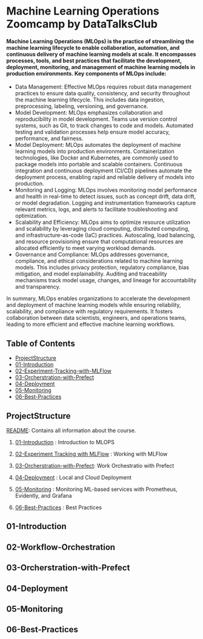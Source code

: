 # Machine Learning Operations Zoomcamp by DataTalksClub
#### Machine Learning Operations (MLOps) is the practice of streamlining the machine learning lifecycle to enable collaboration, automation, and continuous delivery of machine learning models at scale. It encompasses processes, tools, and best practices that facilitate the development, deployment, monitoring, and management of machine learning models in production environments. Key components of MLOps include:
* Data Management: Effective MLOps requires robust data management practices to ensure data quality, consistency, and security throughout the machine learning lifecycle. This includes data ingestion, preprocessing, labeling, versioning, and governance.
* Model Development: MLOps emphasizes collaboration and reproducibility in model development. Teams use version control systems, such as Git, to track changes to code and models. Automated testing and validation processes help ensure model accuracy, performance, and fairness.
* Model Deployment: MLOps automates the deployment of machine learning models into production environments. Containerization technologies, like Docker and Kubernetes, are commonly used to package models into portable and scalable containers. Continuous integration and continuous deployment (CI/CD) pipelines automate the deployment process, enabling rapid and reliable delivery of models into production.
* Monitoring and Logging: MLOps involves monitoring model performance and health in real-time to detect issues, such as concept drift, data drift, or model degradation. Logging and instrumentation frameworks capture relevant metrics, logs, and alerts to facilitate troubleshooting and optimization.
* Scalability and Efficiency: MLOps aims to optimize resource utilization and scalability by leveraging cloud computing, distributed computing, and infrastructure-as-code (IaC) practices. Autoscaling, load balancing, and resource provisioning ensure that computational resources are allocated efficiently to meet varying workload demands.
* Governance and Compliance: MLOps addresses governance, compliance, and ethical considerations related to machine learning models. This includes privacy protection, regulatory compliance, bias mitigation, and model explainability. Auditing and traceability mechanisms track model usage, changes, and lineage for accountability and transparency.

In summary, MLOps enables organizations to accelerate the development and deployment of machine learning models while ensuring reliability, scalability, and compliance with regulatory requirements. It fosters collaboration between data scientists, engineers, and operations teams, leading to more efficient and effective machine learning workflows.


## Table of Contents

- [ProjectStructure](#projectstructure)
- [01-Introduction](#01-Introduction)
- [02-Experiment-Tracking-with-MLFlow](#02-Experiment-Tracking-with-MLFlow)
- [03-Orcherstration-with-Prefect](#03-Orcherstration-with-Prefect)
- [04-Deployment](#04-Deployment)
- [05-Monitoring](#05-Monitoring)
- [06-Best-Practices](#06-Best-Practices)


## ProjectStructure
[README](https://github.com/sam47-asfaw/mlops-zoomcamp/blob/main/README.md): Contains all information about the course.

1. [01-Introduction](https://github.com/sam47-asfaw/mlops-zoomcamp/blob/main/README.md) : Introduction to MLOPS

2. [02-Experiment Tracking with MLFlow](https://github.com/sam47-asfaw/mlops-zoomcamp/blob/main/README.md) : Working with MLFlow 
   
4. [03-Orcherstration-with-Prefect](https://github.com/sam47-asfaw/mlops-zoomcamp/blob/main/README.md): Work Orchestratio with Prefect

5. [04-Deployment](https://github.com/sam47-asfaw/mlops-zoomcamp/blob/main/README.md) : Local and Cloud Deployment 

6. [05-Monitoring](https://github.com/sam47-asfaw/mlops-zoomcamp/blob/main/README.md) : Monitoring ML-based services with Prometheus, Evidently, and Grafana

7. [06-Best-Practices](https://github.com/sam47-asfaw/mlops-zoomcamp/blob/main/README.md) : Best Practices


## 01-Introduction

## 02-Workflow-Orchestration

## 03-Orcherstration-with-Prefect
   
## 04-Deployment

## 05-Monitoring

## 06-Best-Practices
